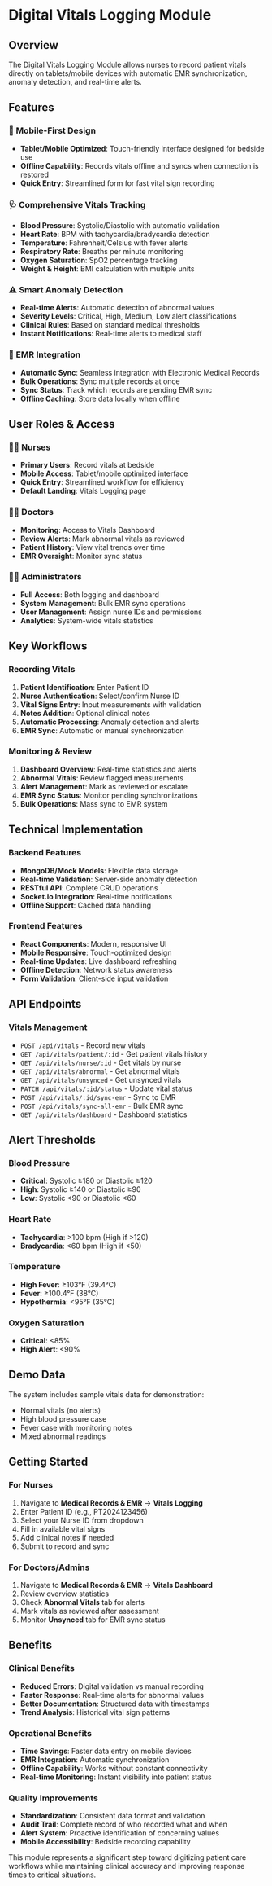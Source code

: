# Digital Vitals Logging Module

## Overview
The Digital Vitals Logging Module allows nurses to record patient vitals directly on tablets/mobile devices with automatic EMR synchronization, anomaly detection, and real-time alerts.

## Features

### 📱 Mobile-First Design
- **Tablet/Mobile Optimized**: Touch-friendly interface designed for bedside use
- **Offline Capability**: Records vitals offline and syncs when connection is restored
- **Quick Entry**: Streamlined form for fast vital sign recording

### 🩺 Comprehensive Vitals Tracking
- **Blood Pressure**: Systolic/Diastolic with automatic validation
- **Heart Rate**: BPM with tachycardia/bradycardia detection
- **Temperature**: Fahrenheit/Celsius with fever alerts
- **Respiratory Rate**: Breaths per minute monitoring
- **Oxygen Saturation**: SpO2 percentage tracking
- **Weight & Height**: BMI calculation with multiple units

### ⚠️ Smart Anomaly Detection
- **Real-time Alerts**: Automatic detection of abnormal values
- **Severity Levels**: Critical, High, Medium, Low alert classifications
- **Clinical Rules**: Based on standard medical thresholds
- **Instant Notifications**: Real-time alerts to medical staff

### 🔄 EMR Integration
- **Automatic Sync**: Seamless integration with Electronic Medical Records
- **Bulk Operations**: Sync multiple records at once
- **Sync Status**: Track which records are pending EMR sync
- **Offline Caching**: Store data locally when offline

## User Roles & Access

### 👩‍⚕️ Nurses
- **Primary Users**: Record vitals at bedside
- **Mobile Access**: Tablet/mobile optimized interface
- **Quick Entry**: Streamlined workflow for efficiency
- **Default Landing**: Vitals Logging page

### 👨‍⚕️ Doctors
- **Monitoring**: Access to Vitals Dashboard
- **Review Alerts**: Mark abnormal vitals as reviewed
- **Patient History**: View vital trends over time
- **EMR Oversight**: Monitor sync status

### 👨‍💼 Administrators
- **Full Access**: Both logging and dashboard
- **System Management**: Bulk EMR sync operations
- **User Management**: Assign nurse IDs and permissions
- **Analytics**: System-wide vitals statistics

## Key Workflows

### Recording Vitals
1. **Patient Identification**: Enter Patient ID
2. **Nurse Authentication**: Select/confirm Nurse ID
3. **Vital Signs Entry**: Input measurements with validation
4. **Notes Addition**: Optional clinical notes
5. **Automatic Processing**: Anomaly detection and alerts
6. **EMR Sync**: Automatic or manual synchronization

### Monitoring & Review
1. **Dashboard Overview**: Real-time statistics and alerts
2. **Abnormal Vitals**: Review flagged measurements
3. **Alert Management**: Mark as reviewed or escalate
4. **EMR Sync Status**: Monitor pending synchronizations
5. **Bulk Operations**: Mass sync to EMR system

## Technical Implementation

### Backend Features
- **MongoDB/Mock Models**: Flexible data storage
- **Real-time Validation**: Server-side anomaly detection
- **RESTful API**: Complete CRUD operations
- **Socket.io Integration**: Real-time notifications
- **Offline Support**: Cached data handling

### Frontend Features
- **React Components**: Modern, responsive UI
- **Mobile Responsive**: Touch-optimized design
- **Real-time Updates**: Live dashboard refreshing
- **Offline Detection**: Network status awareness
- **Form Validation**: Client-side input validation

## API Endpoints

### Vitals Management
- `POST /api/vitals` - Record new vitals
- `GET /api/vitals/patient/:id` - Get patient vitals history
- `GET /api/vitals/nurse/:id` - Get vitals by nurse
- `GET /api/vitals/abnormal` - Get abnormal vitals
- `GET /api/vitals/unsynced` - Get unsynced vitals
- `PATCH /api/vitals/:id/status` - Update vital status
- `POST /api/vitals/:id/sync-emr` - Sync to EMR
- `POST /api/vitals/sync-all-emr` - Bulk EMR sync
- `GET /api/vitals/dashboard` - Dashboard statistics

## Alert Thresholds

### Blood Pressure
- **Critical**: Systolic ≥180 or Diastolic ≥120
- **High**: Systolic ≥140 or Diastolic ≥90
- **Low**: Systolic <90 or Diastolic <60

### Heart Rate
- **Tachycardia**: >100 bpm (High if >120)
- **Bradycardia**: <60 bpm (High if <50)

### Temperature
- **High Fever**: ≥103°F (39.4°C)
- **Fever**: ≥100.4°F (38°C)
- **Hypothermia**: <95°F (35°C)

### Oxygen Saturation
- **Critical**: <85%
- **High Alert**: <90%

## Demo Data
The system includes sample vitals data for demonstration:
- Normal vitals (no alerts)
- High blood pressure case
- Fever case with monitoring notes
- Mixed abnormal readings

## Getting Started

### For Nurses
1. Navigate to **Medical Records & EMR** → **Vitals Logging**
2. Enter Patient ID (e.g., PT2024123456)
3. Select your Nurse ID from dropdown
4. Fill in available vital signs
5. Add clinical notes if needed
6. Submit to record and sync

### For Doctors/Admins
1. Navigate to **Medical Records & EMR** → **Vitals Dashboard**
2. Review overview statistics
3. Check **Abnormal Vitals** tab for alerts
4. Mark vitals as reviewed after assessment
5. Monitor **Unsynced** tab for EMR sync status

## Benefits

### Clinical Benefits
- **Reduced Errors**: Digital validation vs manual recording
- **Faster Response**: Real-time alerts for abnormal values
- **Better Documentation**: Structured data with timestamps
- **Trend Analysis**: Historical vital sign patterns

### Operational Benefits
- **Time Savings**: Faster data entry on mobile devices
- **EMR Integration**: Automatic synchronization
- **Offline Capability**: Works without constant connectivity
- **Real-time Monitoring**: Instant visibility into patient status

### Quality Improvements
- **Standardization**: Consistent data format and validation
- **Audit Trail**: Complete record of who recorded what and when
- **Alert System**: Proactive identification of concerning values
- **Mobile Accessibility**: Bedside recording capability

This module represents a significant step toward digitizing patient care workflows while maintaining clinical accuracy and improving response times to critical situations.